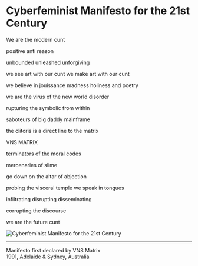 # Cyberfeminist Manifesto for the 21st Century

We are the modern cunt

positive anti reason

unbounded unleashed unforgiving

we see art with our cunt we make art with our cunt

we believe in jouissance madness holiness and poetry

we are the virus of the new world disorder

rupturing the symbolic from within

saboteurs of big daddy mainframe

the clitoris is a direct line to the matrix

VNS MATRIX

terminators of the moral codes

mercenaries of slime

go down on the altar of abjection

probing the visceral temple we speak in tongues

infiltrating disrupting disseminating

corrupting the discourse

we are the future cunt

![Cyberfeminist Manifesto for the 21st Century](../content/manifestos-img/1991-cyberfeminist.jpg)

---

Manifesto first declared by VNS Matrix     
1991, Adelaide & Sydney, Australia